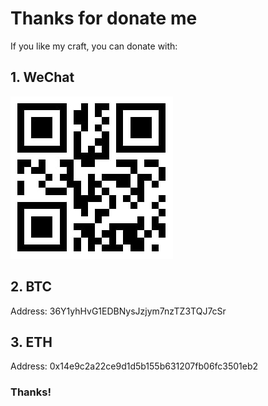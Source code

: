 # Thanks for donate me
If you like my craft, you can donate with:
## 1. WeChat
![AC](test.jpg)

## 2. BTC
Address: 36Y1yhHvG1EDBNysJzjym7nzTZ3TQJ7cSr

## 3. ETH
Address: 0x14e9c2a22ce9d1d5b155b631207fb06fc3501eb2

### Thanks!
